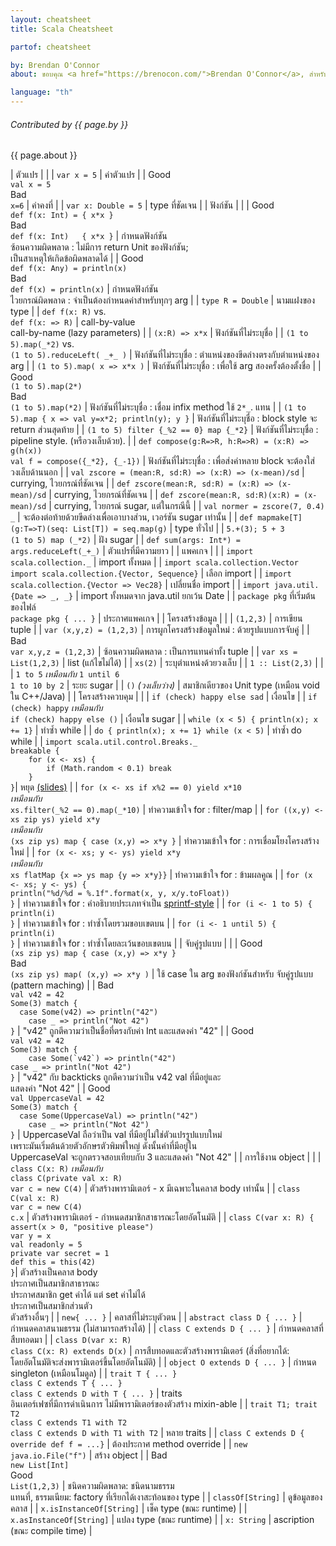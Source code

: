 ```yaml
---
layout: cheatsheet
title: Scala Cheatsheet

partof: cheatsheet

by: Brendan O'Connor
about: ขอบคุณ <a href="https://brenocon.com/">Brendan O'Connor</a>, สำหรับ cheatsheet นี้มีวัตถุประสงค์เพื่ออ้างอิงอย่างง่ายสำหรับโครงสร้างประโยคของ Scala, Licensed by Brendan O'Connor under a CC-BY-SA 3.0 license.

language: "th"
---
```


###### Contributed by {{ page.by }}

{{ page.about }}

|  <span id="variables" class="h2">ตัวแปร</span>                                                                     |                      |
|  `var x = 5`                                                                                                      |  ค่าตัวแปร             |
|  <span class="label success">Good</span><br> `val x = 5`<br> <span class="label important">Bad</span><br> `x=6`   |  ค่าคงที่               |
|  `var x: Double = 5`                                                                                              |  type ที่ชัดเจน         |
|  <span id="functions" class="h2">ฟังก์ชัน</span>                                                                 |                      |
|  <span class="label success">Good</span><br> `def f(x: Int) = { x*x }`<br> <span class="label important">Bad</span><br> `def f(x: Int)   { x*x }`   |  กำหนดฟังก์ชัน <br> ซ้อนความผิดพลาด : ไม่มีการ return Unit ของฟังก์ชัน;<br> เป็นสาเหตุให้เกิดข้อผิดพลาดได้ |
|  <span class="label success">Good</span><br> `def f(x: Any) = println(x)`<br> <span class="label important">Bad</span><br> `def f(x) = println(x)`  |  กำหนดฟังก์ชัน <br> ไวยกรณ์ผิดพลาด : จำเป็นต้องกำหนดค่าสำหรับทุกๆ arg |
|  `type R = Double`                                                                                       |  นามแฝงของ type                                                               |
|  `def f(x: R)` vs.<br> `def f(x: => R)`                                                                  |  call-by-value <br> call-by-name (lazy parameters)                |
|  `(x:R) => x*x`                                                                                          |  ฟังก์ชันที่ไม่ระบุชื่อ                                                                |
|  `(1 to 5).map(_*2)` vs.<br> `(1 to 5).reduceLeft( _+_ )`                                                |  ฟังก์ชันที่ไม่ระบุชื่อ : ตำแหน่งของขีดล่างตรงกับตำแหน่งของ arg  |
|  `(1 to 5).map( x => x*x )`                                                                              |  ฟังก์ชันที่ไม่ระบุชื่อ : เพื่อใช้ arg สองครั้งต้องตั้งชื่อ |
|  <span class="label success">Good</span><br> `(1 to 5).map(2*)`<br> <span class="label important">Bad</span><br> `(1 to 5).map(*2)` |  ฟังก์ชันที่ไม่ระบุชื่อ : เชื่อม infix method ใช้  `2*_`. แทน  |
|  `(1 to 5).map { x => val y=x*2; println(y); y }`                                                        |  ฟังก์ชันที่ไม่ระบุชื่อ : block style จะ return ส่วนสุดท้าย |
|  `(1 to 5) filter {_%2 == 0} map {_*2}`                                                                  |  ฟังก์ชันที่ไม่ระบุชื่อ : pipeline style. (หรือวงเล็บด้วย). |
|  `def compose(g:R=>R, h:R=>R) = (x:R) => g(h(x))` <br> `val f = compose({_*2}, {_-1})`                   |  ฟังก์ชันที่ไม่ระบุชื่อ : เพื่อส่งค่าหลาย block จะต้องใส่วงเล็บด้านนอก |
|  `val zscore = (mean:R, sd:R) => (x:R) => (x-mean)/sd`                                                   |  currying, ไวยกรณ์ที่ชัดเจน |
|  `def zscore(mean:R, sd:R) = (x:R) => (x-mean)/sd`                                                       |  currying, ไวยกรณ์ที่ชัดเจน |
|  `def zscore(mean:R, sd:R)(x:R) = (x-mean)/sd`                                                           |  currying, ไวยกรณ์ sugar, แต่ในกรณีนี้  |
|  `val normer = zscore(7, 0.4) _`                                                                         |  จะต้องต่อท้ายด้วยขีดล่างเพื่อเอาบางส่วน, เวอร์ชัน sugar เท่านั้น |
|  `def mapmake[T](g:T=>T)(seq: List[T]) = seq.map(g)`                                                     |  type ทั่วไป  |
|  `5.+(3); 5 + 3` <br> `(1 to 5) map (_*2)`                                                               |  ฝัง sugar  |
|  `def sum(args: Int*) = args.reduceLeft(_+_)`                                                            |  ตัวแปรที่มีความยาว  |
|  <span id="packages" class="h2">แพคเกจ</span>                                                            |                 |
|  `import scala.collection._`                                                                             |  import ทั้งหมด   |
|  `import scala.collection.Vector` <br> `import scala.collection.{Vector, Sequence}`                      |  เลือก import  |
|  `import scala.collection.{Vector => Vec28}`                                                             |  เปลี่ยนชื่อ import  |
|  `import java.util.{Date => _, _}`                                                                       |  import ทั้งหมดจาก java.util ยกเว้น Date  |
|  `package pkg` ที่เริ่มต้นของไฟล์ <br> `package pkg { ... }`                                                   |  ประกาศแพคเกจ  |
|  <span id="data_structures" class="h2">โครงสร้างข้อมูล</span>                                               |               |
|  `(1,2,3)`                                                                                               |  การเขียน tuple  |
|  `var (x,y,z) = (1,2,3)`                                                                                 |  การผูกโครงสร้างข้อมูลใหม่ : ด้วยรูปแบบการจับคู่  |
|  <span class="label important">Bad</span><br>`var x,y,z = (1,2,3)`                                       |  ซ้อนความผิดพลาด : เป็นการแทนค่าทั้ง tuple |
|  `var xs = List(1,2,3)`                                                                                  |  list (แก้ไขไม่ได้) |
|  `xs(2)`                                                                                                 |  ระบุตำแหน่งด้วยวงเล็บ  |
|  `1 :: List(2,3)`                                                                                        |   |
|  `1 to 5` _เหมือนกับ_ `1 until 6` <br> `1 to 10 by 2`                                                      |  ระยะ sugar |
|  `()` _(วงเล็บว่าง)_                                                                                       |  สมาชิกเดียวของ Unit type (เหมือน void ใน C++/Java) |
|  <span id="control_constructs" class="h2">โครงสร้างควบคุม</span>                                           |                  |
|  `if (check) happy else sad`                                                                             |  เงื่อนไข |
|  `if (check) happy` _เหมือนกับ_ <br> `if (check) happy else ()`                                            |  เงื่อนไข sugar |
|  `while (x < 5) { println(x); x += 1}`                                                                   |  ทำซ้ำ while |
|  `do { println(x); x += 1} while (x < 5)`                                                                |  ทำซ้ำ do while |
|  `import scala.util.control.Breaks._`<br>`breakable {`<br>`    for (x <- xs) {`<br>`        if (Math.random < 0.1) break`<br>`    }`<br>`}`|  หยุด [(slides)](https://www.slideshare.net/Odersky/fosdem-2009-1013261/21) |
|  `for (x <- xs if x%2 == 0) yield x*10` <br> _เหมือนกับ_ <br>`xs.filter(_%2 == 0).map(_*10)`               |  ทำความเข้าใจ for : filter/map |
|  `for ((x,y) <- xs zip ys) yield x*y` <br> _เหมือนกับ_ <br>`(xs zip ys) map { case (x,y) => x*y }`         |  ทำความเข้าใจ for : การเชื่อมโยงโครงสร้างใหม่ |
|  `for (x <- xs; y <- ys) yield x*y` <br>  _เหมือนกับ_ <br>`xs flatMap {x => ys map {y => x*y}}`            |  ทำความเข้าใจ for : ข้ามผลคูณ |
|  `for (x <- xs; y <- ys) {`<br>    `println("%d/%d = %.1f".format(x, y, x/y.toFloat))`<br>`}`            |  ทำความเข้าใจ for : คำอธิบายประเภทจำเป็น  [sprintf-style](https://java.sun.com/javase/6/docs/api/java/util/Formatter.html#syntax) |
|  `for (i <- 1 to 5) {`<br>    `println(i)`<br>`}`                                                        |  ทำความเข้าใจ for : ทำซ้ำโดยรวมขอบเขตบน |
|  `for (i <- 1 until 5) {`<br>    `println(i)`<br>`}`                                                     |  ทำความเข้าใจ for : ทำซ้ำโดยละเว้นขอบเขตบน |
|  <span id="pattern_matching" class="h2">จับคู่รูปแบบ</span>                                                  |                 |
|  <span class="label success">Good</span><br> `(xs zip ys) map { case (x,y) => x*y }`<br> <span class="label important">Bad</span><br> `(xs zip ys) map( (x,y) => x*y )` |  ใช้ case ใน arg ของฟังก์ชันสำหรับ จับคู่รูปแบบ (pattern maching) |
|  <span class="label important">Bad</span><br>`val v42 = 42`<br>`Some(3) match {`<br>`  case Some(v42) => println("42")`<br>`    case _ => println("Not 42")`<br>`}`     |  "v42" ถูกตีความว่าเป็นชื่อที่ตรงกับค่า Int และแสดงค่า "42" |
|  <span class="label success">Good</span><br>`val v42 = 42`<br>`Some(3) match {`<br>``    case Some(`v42`) => println("42")``<br>`case _ => println("Not 42")`<br>`}`    |  "v42" กับ backticks ถูกตีความว่าเป็น v42 val ที่มีอยู่และ<br>แสดงค่า "Not 42" |
|  <span class="label success">Good</span><br>`val UppercaseVal = 42`<br>`Some(3) match {`<br>`  case Some(UppercaseVal) => println("42")`<br>`    case _ => println("Not 42")`<br>`}` |  UppercaseVal ถือว่าเป็น val ที่มีอยู่ไม่ใช่ตัวแปรรูปแบบใหม่<br> เพราะมันเริ่มต้นด้วยตัวอักษรตัวพิมพ์ใหญ่ ดังนั้นค่าที่มีอยู่ใน <br>UppercaseVal จะถูกตรวจสอบเทียบกับ 3 และแสดงค่า "Not 42" |
|  <span id="object_orientation" class="h2">การใช้งาน object</span>                                         |                 |
|  `class C(x: R)` _เหมือนกับ_ <br>`class C(private val x: R)`<br>`var c = new C(4)`                         |  ตัวสร้างพารามิเตอร์ - x มีเฉพาะในคลาส body เท่านั้น |
|  `class C(val x: R)`<br>`var c = new C(4)`<br>`c.x`                                                      |  ตัวสร้างพารามิเตอร์ - กำหนดสมาชิกสาธารณะโดยอัตโนมัติ |
|  `class C(var x: R) {`<br>`assert(x > 0, "positive please")`<br>`var y = x`<br>`val readonly = 5`<br>`private var secret = 1`<br>`def this = this(42)`<br>`}`| ตัวสร้างเป็นคลาส body<br> ประกาศเป็นสมาชิกสาธารณะ<br> ประกาศสมาชิก get ค่าได้ แต่ set ค่าไม่ได้<br> ประกาศเป็นสมาชิกส่วนตัว<br> ตัวสร้างอื่นๆ |
|  `new{ ... }`                                                                                            |  คลาสที่ไม่ระบุตัวตน |
|  `abstract class D { ... }`                                                                              |  กำหนดคลาสนามธรรม (ไม่สามารถสร้างได้) |
|  `class C extends D { ... }`                                                                             |  กำหนดคลาสที่สืบทอดมา |
|  `class D(var x: R)`<br>`class C(x: R) extends D(x)`                                                     |  การสืบทอดและตัวสร้างพารามิเตอร์ (สิ่งที่อยากได้:<br> โดยอัตโนมัติจะส่งพารามิเตอร์ขึ้นโดยอัตโนมัติ) |
|  `object O extends D { ... }`                                                                            |  กำหนด singleton (เหมือนโมดูล) |
|  `trait T { ... }`<br>`class C extends T { ... }`<br>`class C extends D with T { ... }`                  |  traits<br> อินเตอร์เฟซที่มีการดำเนินการ ไม่มีพารามิเตอร์ของตัวสร้าง mixin-able |
|  `trait T1; trait T2`<br>`class C extends T1 with T2`<br>`class C extends D with T1 with T2`             |  หลาย traits |
|  `class C extends D { override def f = ...}`	                                                           |  ต้องประกาศ method override |
|  `new java.io.File("f")`                   	                                                             |  สร้าง object |
|  <span class="label important">Bad</span><br> `new List[Int]`<br> <span class="label success">Good</span><br> `List(1,2,3)` |  ชนิดความผิดพลาด: ชนิดนามธรรม<br> แทนที่, ธรรมเนียม: factory ที่เรียกได้เงาสะท้อนของ type |
|  `classOf[String]`                                                                                       |  ดูข้อมูลของคลาส |
|  `x.isInstanceOf[String]`                                                                                |  เช็ค type (ขณะ runtime) |
|  `x.asInstanceOf[String]`                                                                                |  แปลง type (ขณะ runtime) |
|  `x: String`                                                                                             |  ascription (ขณะ compile time) |

